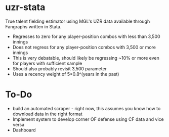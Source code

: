 # uzr-stata
True talent fielding estimator using MGL's UZR data available through Fangraphs written in Stata.

* Regresses to zero for any player-position combos with less than 3,500 innings
* Does not regress for any player-position combos with 3,500 or more innings
* This is very debatable, should likely be regressing ~10% or more even for players with sufficient sample
* Should also probably revisit 3,500 parameter
* Uses a recency weight of 5*0.8^(years in the past)

# To-Do
* build an automated scraper - right now, this assumes you know how to download data in the right format
* Implement system to develop corner OF defense using CF data and vice versa
* Dashboard